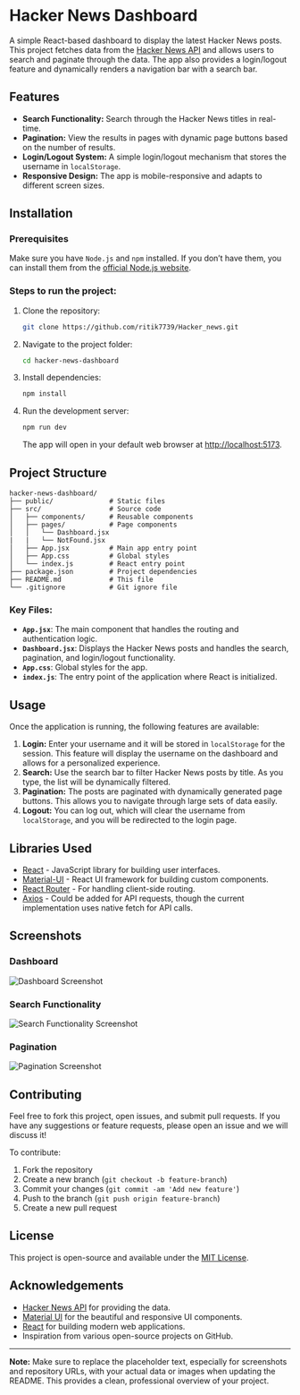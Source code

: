 # Hacker News Dashboard

A simple React-based dashboard to display the latest Hacker News posts. This project fetches data from the [Hacker News API](https://hn.algolia.com/api/v1/search?tags=front_page) and allows users to search and paginate through the data. The app also provides a login/logout feature and dynamically renders a navigation bar with a search bar.

## Features

- **Search Functionality:** Search through the Hacker News titles in real-time.
- **Pagination:** View the results in pages with dynamic page buttons based on the number of results.
- **Login/Logout System:** A simple login/logout mechanism that stores the username in `localStorage`.
- **Responsive Design:** The app is mobile-responsive and adapts to different screen sizes.

## Installation

### Prerequisites
Make sure you have `Node.js` and `npm` installed. If you don’t have them, you can install them from the [official Node.js website](https://nodejs.org/).

### Steps to run the project:

1. Clone the repository:

   ```bash
   git clone https://github.com/ritik7739/Hacker_news.git
   ```

2. Navigate to the project folder:

   ```bash
   cd hacker-news-dashboard
   ```

3. Install dependencies:

   ```bash
   npm install
   ```

4. Run the development server:

   ```bash
   npm run dev
   ```

   The app will open in your default web browser at [http://localhost:5173](http://localhost:5173).

## Project Structure

```plaintext
hacker-news-dashboard/
├── public/              # Static files
├── src/                 # Source code
│   ├── components/      # Reusable components
│   ├── pages/           # Page components
│   │   └── Dashboard.jsx
|   |   └── NotFound.jsx
│   ├── App.jsx          # Main app entry point
│   ├── App.css          # Global styles
│   └── index.js         # React entry point
├── package.json         # Project dependencies
├── README.md            # This file
└── .gitignore           # Git ignore file
```

### Key Files:

- **`App.jsx`**: The main component that handles the routing and authentication logic.
- **`Dashboard.jsx`**: Displays the Hacker News posts and handles the search, pagination, and login/logout functionality.
- **`App.css`**: Global styles for the app.
- **`index.js`**: The entry point of the application where React is initialized.

## Usage

Once the application is running, the following features are available:

1. **Login:** Enter your username and it will be stored in `localStorage` for the session. This feature will display the username on the dashboard and allows for a personalized experience.
2. **Search:** Use the search bar to filter Hacker News posts by title. As you type, the list will be dynamically filtered.
3. **Pagination:** The posts are paginated with dynamically generated page buttons. This allows you to navigate through large sets of data easily.
4. **Logout:** You can log out, which will clear the username from `localStorage`, and you will be redirected to the login page.

## Libraries Used

- [React](https://reactjs.org/) - JavaScript library for building user interfaces.
- [Material-UI](https://mui.com/) - React UI framework for building custom components.
- [React Router](https://reactrouter.com/) - For handling client-side routing.
- [Axios](https://axios-http.com/) - Could be added for API requests, though the current implementation uses native fetch for API calls.

## Screenshots

### Dashboard
![Dashboard Screenshot](https://via.placeholder.com/800x400.png?text=Dashboard)

### Search Functionality
![Search Functionality Screenshot](https://via.placeholder.com/800x400.png?text=Search+Functionality)

### Pagination
![Pagination Screenshot](https://via.placeholder.com/800x400.png?text=Pagination)

## Contributing

Feel free to fork this project, open issues, and submit pull requests. If you have any suggestions or feature requests, please open an issue and we will discuss it!

To contribute:
1. Fork the repository
2. Create a new branch (`git checkout -b feature-branch`)
3. Commit your changes (`git commit -am 'Add new feature'`)
4. Push to the branch (`git push origin feature-branch`)
5. Create a new pull request

## License

This project is open-source and available under the [MIT License](LICENSE).

## Acknowledgements

- [Hacker News API](https://hn.algolia.com/api/v1/search?tags=front_page) for providing the data.
- [Material UI](https://mui.com/) for the beautiful and responsive UI components.
- [React](https://reactjs.org/) for building modern web applications.
- Inspiration from various open-source projects on GitHub.

---

**Note:** Make sure to replace the placeholder text, especially for screenshots and repository URLs, with your actual data or images when updating the README. This provides a clean, professional overview of your project.